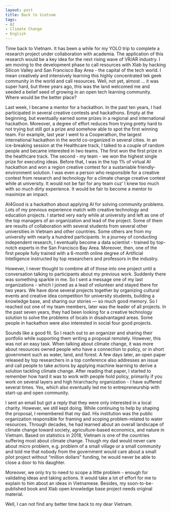 ```yaml
---
layout: post
title: Back to Vietnam
tags:
- AI
- Climate Change
- English
---
```


Time back to Vietnam. It has been a while for my YOLO trip to complete a research project under collaboration with academia. The application of this research would be a key idea for the next rising wave of VR/AR industry. I am moving to the development phase to call resources with Xlab by hacking Silicon Valley and San Francisco Bay Area - the capital of the tech world. I mean creatively and intensively learning this highly concentrated tek geek community in the world and call resources. Well, not yet, almost ... it was super hard, but three years ago, this was the land welcomed me and seeded a belief seed of growing in an open tech learning community.  Where would be the better place?

Last week, I became a mentor for a hackathon. In the past ten years, I had participated in several creative contests and hackathons. Empty at the beginning, but eventually earned some prizes in a regional and international hackathon. Moreover, a degree of effort reduces from trying pretty hard to not trying but still got a prize and somehow able to spot the first winning team. For example, last year I went to a Cooperathon, the largest international hackathon in the world co-organized in several cities. In an ice-breaking session at the Healthcare track, I talked to a couple of random people and became interested in two teams. The first won the first prize in the healthcare track. The second - my team - we won the highest single prize for executing ideas. Before that, I was in the top 1% of virtual AI hackathon and won a region creative contest for a sustaniable friendly-environment solution. I was even a person who responsible for a creative contest from research and technology for a climate change creative contest while at university. It would not be fair for any team cuz’ I knew too much with so much dirty experience. It would be fair to become a mentor to maximize an impact.

AI4Good is a hackathon about applying AI for solving community problems. Lots of my previous experience match with creative technology and education projects. I started very early while at university and left as one of the top managers of an organization and lead of the project. Some of them are results of collaboration with several students from several other universities in Vietnam and other countries. Some others are from my university with nearly a hundred participants. In a journey of conducting independent research, I eventually become a data scientist - trained by top-notch experts in the San Francisco Bay Area. Moreover, then, one of the first people fully trained with a 6-month online degree of Artificial Intelligence instructed by top researchers and professors in the industry.

However, I never thought to combine all of those into one project until a conversation talking to participants about my previous work. Suddenly there was something sparkle in me. So I sent a message one of my last organizations - which I joined as a lead of volunteer and stayed there for two years. We have done several projects together by organizing cultural events and creative idea competition for university students, building a knowledge base, and sharing our stories — so much good memory. So I reached out one of my team members, later was the leader of all projects. In the past seven years, they had been looking for a creative technology solution to solve the problems of locals in disadvantaged areas. Some people in hackathon were also interested in social four good projects.

Sounds like a good fit. So I reach out to an organizer and sharing their portfolio while supporting them writing a proposal remotely. However, this was not an easy task. When talking about climate change, it was more about resources owned people who have a connection to policy, or in short government such as water, land, and forest.  A  few days later, an open paper released by top researchers in a top conference also addresses an issue and call people to take actions by applying machine learning to derive a solution tackling climate change. After reading that paper, I started to remember how hard it was to work with people hold policy, primarily if you work on several layers and high hirarchachy organization - I have suffered several times. Yes, which also eventually led me to entrepreneurship with start-up and open community.

I sent an email but got a reply that they were only interested in a local charity. However, we still kept doing. While continuing to help by shaping the proposal, I remembered that my dad. His institution was the public organization responsible for framing and scoping problem-related to water resources. Through decades, he had learned about an overall landscape of climate change toward society, agriculture-based economics, and nature in Vietnam. Based on statistics in 2018, Vietnam is one of the countries suffering most about climate change. Though my dad would never care about micro problem, e.g. problem of a small village or a small community and told me that nobody from the government would care about a small pilot project without “million dollars” funding, he would never be able to close a door to his daughter.  

Moreover, we only try to need to scope a little problem - enough for validating ideas and taking actions. It would take a lot of effort for me to explain to him about an ideas in Vietnamese. Besides, my soon-to-be-published book and Xlab open knowledge base project needs original material.

Well, I can not find any better time back to my dear Vietnam.
